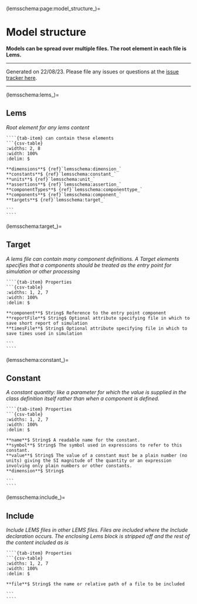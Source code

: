 
(lemsschema:page:model_structure_)=
# Model structure

**Models can be spread over multiple files. The root element in each file is Lems.**

---

Generated on 22/08/23.
Please file any issues or questions at the [issue tracker here](https://github.com/LEMS/LEMS/issues).

---

(lemsschema:lems_)=
## Lems

<i>Root element for any lems content</i>

`````{tab-set}
````{tab-item} can contain these elements
```{csv-table}
:widths: 2, 8
:width: 100%
:delim: $

**dimensions**$ {ref}`lemsschema:dimension_`
**constants**$ {ref}`lemsschema:constant_`
**units**$ {ref}`lemsschema:unit_`
**assertions**$ {ref}`lemsschema:assertion_`
**componentTypes**$ {ref}`lemsschema:componenttype_`
**components**$ {ref}`lemsschema:component_`
**targets**$ {ref}`lemsschema:target_`

```
````
`````
(lemsschema:target_)=
## Target

<i>A lems file can contain many component definitions. A Target elements specifies that a components should be treated as the entry point for simulation or other processing</i>

`````{tab-set}
````{tab-item} Properties
```{csv-table}
:widths: 1, 2, 7
:width: 100%
:delim: $

**component**$ String$ Reference to the entry point component
**reportFile**$ String$ Optional attribute specifying file in which to save short report of simulation
**timesFile**$ String$ Optional attribute specifying file in which to save times used in simulation

```
````
`````
(lemsschema:constant_)=
## Constant

<i>A constant quantity: like a parameter for which the value is supplied in the class definition itself rather than when a component is defined.</i>

`````{tab-set}
````{tab-item} Properties
```{csv-table}
:widths: 1, 2, 7
:width: 100%
:delim: $

**name**$ String$ A readable name for the constant.
**symbol**$ String$ The symbol used in expressions to refer to this constant.
**value**$ String$ The value of a constant must be a plain number (no units) giving the SI magnitude of the quantity or an expression involving only plain numbers or other constants.
**dimension**$ String$ 

```
````
`````
(lemsschema:include_)=
## Include

<i>Include LEMS files in other LEMS files. Files are included where the Include declaration occurs.  The enclosing Lems block is stripped off and the rest of the content included as is</i>

`````{tab-set}
````{tab-item} Properties
```{csv-table}
:widths: 1, 2, 7
:width: 100%
:delim: $

**file**$ String$ the name or relative path of a file to be included

```
````
`````